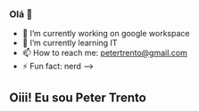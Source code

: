 ### Olá 👋

- 🔭 I’m currently working on google workspace
- 🌱 I’m currently learning IT
- 📫 How to reach me: petertrento@gmail.com
- ⚡ Fun fact: nerd
-->
## Oiii! Eu sou Peter Trento
 <div>


